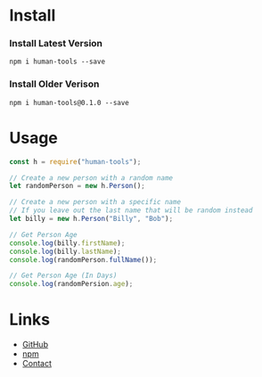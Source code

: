 # Install
### Install Latest Version
```
npm i human-tools --save
```
### Install Older Verison
```
npm i human-tools@0.1.0 --save
```

# Usage
```javascript
const h = require("human-tools");

// Create a new person with a random name
let randomPerson = new h.Person();

// Create a new person with a specific name
// If you leave out the last name that will be random instead
let billy = new h.Person("Billy", "Bob");

// Get Person Age
console.log(billy.firstName);
console.log(billy.lastName);
console.log(randomPerson.fullName());

// Get Person Age (In Days)
console.log(randomPersion.age);
```

# Links
- [GitHub][1]
- [npm][2]
- [Contact][3]

[1]: https://github.com/MininMobile/human-tools
[2]: https://www.npmjs.com/package/human-tools
[3]: mailto:notminin+prod@gmail.com